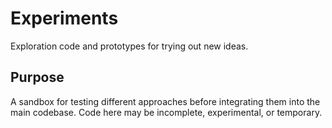 # Experiments

Exploration code and prototypes for trying out new ideas.

## Purpose

A sandbox for testing different approaches before integrating them into the main codebase. Code here may be incomplete, experimental, or temporary.
